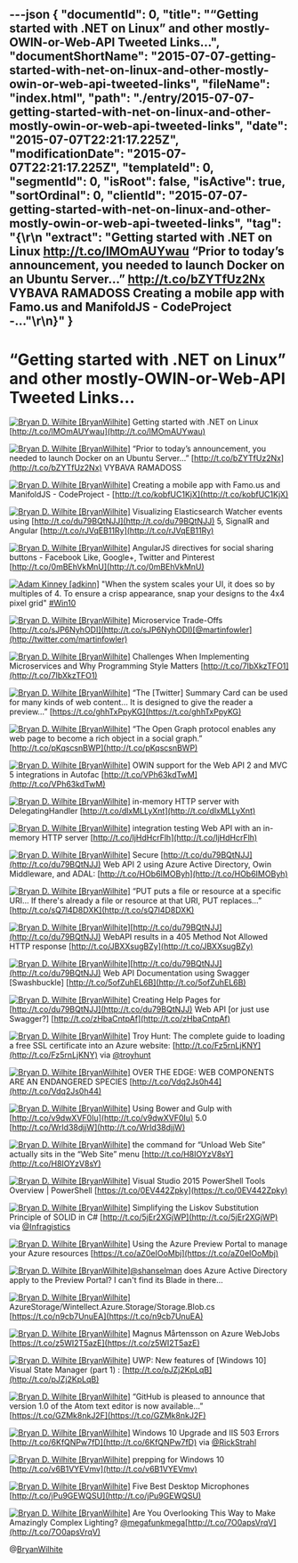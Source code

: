 ---json
{
  "documentId": 0,
  "title": "“Getting started with .NET on Linux” and other mostly-OWIN-or-Web-API Tweeted Links…",
  "documentShortName": "2015-07-07-getting-started-with-net-on-linux-and-other-mostly-owin-or-web-api-tweeted-links",
  "fileName": "index.html",
  "path": "./entry/2015-07-07-getting-started-with-net-on-linux-and-other-mostly-owin-or-web-api-tweeted-links",
  "date": "2015-07-07T22:21:17.225Z",
  "modificationDate": "2015-07-07T22:21:17.225Z",
  "templateId": 0,
  "segmentId": 0,
  "isRoot": false,
  "isActive": true,
  "sortOrdinal": 0,
  "clientId": "2015-07-07-getting-started-with-net-on-linux-and-other-mostly-owin-or-web-api-tweeted-links",
  "tag": "{\r\n  \"extract\": \"Getting started with .NET on Linux <http://t.co/lMOmAUYwau> “Prior to today’s announcement, you needed to launch Docker on an Ubuntu Server…” <http://t.co/bZYTfUz2Nx> VYBAVA RAMADOSS Creating a mobile app with Famo.us and ManifoldJS - CodeProject -...\"\r\n}"
}
---

# “Getting started with .NET on Linux” and other mostly-OWIN-or-Web-API Tweeted Links…

[<img alt="Bryan D. Wilhite [BryanWilhite]" src="https://songhay.blob.core.windows.net/shared-social-twitter/BryanWilhite.jpeg">](http://t.co/UNdqV0Z1zz "Bryan D. Wilhite [BryanWilhite]") Getting started with .NET on Linux [http://t.co/lMOmAUYwau](http://t.co/lMOmAUYwau)

[<img alt="Bryan D. Wilhite [BryanWilhite]" src="https://songhay.blob.core.windows.net/shared-social-twitter/BryanWilhite.jpeg">](http://t.co/UNdqV0Z1zz "Bryan D. Wilhite [BryanWilhite]") “Prior to today’s announcement, you needed to launch Docker on an Ubuntu Server…” [http://t.co/bZYTfUz2Nx](http://t.co/bZYTfUz2Nx) VYBAVA RAMADOSS

[<img alt="Bryan D. Wilhite [BryanWilhite]" src="https://songhay.blob.core.windows.net/shared-social-twitter/BryanWilhite.jpeg">](http://t.co/UNdqV0Z1zz "Bryan D. Wilhite [BryanWilhite]") Creating a mobile app with Famo.us and ManifoldJS - CodeProject - [http://t.co/kobfUC1KjX](http://t.co/kobfUC1KjX)

[<img alt="Bryan D. Wilhite [BryanWilhite]" src="https://songhay.blob.core.windows.net/shared-social-twitter/BryanWilhite.jpeg">](http://t.co/UNdqV0Z1zz "Bryan D. Wilhite [BryanWilhite]") Visualizing Elasticsearch Watcher events using [http://t.co/du79BQtNJJ](http://t.co/du79BQtNJJ) 5, SignalR and Angular [http://t.co/rJVqEB11Ry](http://t.co/rJVqEB11Ry)

[<img alt="Bryan D. Wilhite [BryanWilhite]" src="https://songhay.blob.core.windows.net/shared-social-twitter/BryanWilhite.jpeg">](http://t.co/UNdqV0Z1zz "Bryan D. Wilhite [BryanWilhite]") AngularJS directives for social sharing buttons - Facebook Like, Google+, Twitter and Pinterest [http://t.co/0mBEhVkMnU](http://t.co/0mBEhVkMnU)

[<img alt="Adam Kinney [adkinn]" src="https://songhay.blob.core.windows.net/shared-social-twitter/adkinn.jpeg">](http://t.co/wBWmKgu3NM "Adam Kinney [adkinn]") "When the system scales your UI, it does so by multiples of 4. To ensure a crisp appearance, snap your designs to the 4x4 pixel grid" [#Win10](http://search.twitter.com/search?q=%23Win10)

[<img alt="Bryan D. Wilhite [BryanWilhite]" src="https://songhay.blob.core.windows.net/shared-social-twitter/BryanWilhite.jpeg">](http://t.co/UNdqV0Z1zz "Bryan D. Wilhite [BryanWilhite]") Microservice Trade-Offs [http://t.co/sJP6NyhODI](http://t.co/sJP6NyhODI)[@martinfowler](http://twitter.com/martinfowler)

[<img alt="Bryan D. Wilhite [BryanWilhite]" src="https://songhay.blob.core.windows.net/shared-social-twitter/BryanWilhite.jpeg">](http://t.co/UNdqV0Z1zz "Bryan D. Wilhite [BryanWilhite]") Challenges When Implementing Microservices and Why Programming Style Matters [http://t.co/7IbXkzTFO1](http://t.co/7IbXkzTFO1)

[<img alt="Bryan D. Wilhite [BryanWilhite]" src="https://songhay.blob.core.windows.net/shared-social-twitter/BryanWilhite.jpeg">](http://t.co/UNdqV0Z1zz "Bryan D. Wilhite [BryanWilhite]") “The [Twitter] Summary Card can be used for many kinds of web content… It is designed to give the reader a preview…” [https://t.co/ghhTxPpyKG](https://t.co/ghhTxPpyKG)

[<img alt="Bryan D. Wilhite [BryanWilhite]" src="https://songhay.blob.core.windows.net/shared-social-twitter/BryanWilhite.jpeg">](http://t.co/UNdqV0Z1zz "Bryan D. Wilhite [BryanWilhite]") “The Open Graph protocol enables any web page to become a rich object in a social graph.” [http://t.co/pKqscsnBWP](http://t.co/pKqscsnBWP)

[<img alt="Bryan D. Wilhite [BryanWilhite]" src="https://songhay.blob.core.windows.net/shared-social-twitter/BryanWilhite.jpeg">](http://t.co/UNdqV0Z1zz "Bryan D. Wilhite [BryanWilhite]") OWIN support for the Web API 2 and MVC 5 integrations in Autofac [http://t.co/VPh63kdTwM](http://t.co/VPh63kdTwM)

[<img alt="Bryan D. Wilhite [BryanWilhite]" src="https://songhay.blob.core.windows.net/shared-social-twitter/BryanWilhite.jpeg">](http://t.co/UNdqV0Z1zz "Bryan D. Wilhite [BryanWilhite]") in-memory HTTP server with DelegatingHandler [http://t.co/dlxMLLyXnt](http://t.co/dlxMLLyXnt)

[<img alt="Bryan D. Wilhite [BryanWilhite]" src="https://songhay.blob.core.windows.net/shared-social-twitter/BryanWilhite.jpeg">](http://t.co/UNdqV0Z1zz "Bryan D. Wilhite [BryanWilhite]") integration testing Web API with an in-memory HTTP server [http://t.co/ljHdHcrFlh](http://t.co/ljHdHcrFlh)

[<img alt="Bryan D. Wilhite [BryanWilhite]" src="https://songhay.blob.core.windows.net/shared-social-twitter/BryanWilhite.jpeg">](http://t.co/UNdqV0Z1zz "Bryan D. Wilhite [BryanWilhite]") Secure [http://t.co/du79BQtNJJ](http://t.co/du79BQtNJJ) Web API 2 using Azure Active Directory, Owin Middleware, and ADAL: [http://t.co/HOb6IMOByh](http://t.co/HOb6IMOByh)

[<img alt="Bryan D. Wilhite [BryanWilhite]" src="https://songhay.blob.core.windows.net/shared-social-twitter/BryanWilhite.jpeg">](http://t.co/UNdqV0Z1zz "Bryan D. Wilhite [BryanWilhite]") “PUT puts a file or resource at a specific URI… If there's already a file or resource at that URI, PUT replaces…” [http://t.co/sQ7l4D8DXK](http://t.co/sQ7l4D8DXK)

[<img alt="Bryan D. Wilhite [BryanWilhite]" src="https://songhay.blob.core.windows.net/shared-social-twitter/BryanWilhite.jpeg">](http://t.co/UNdqV0Z1zz "Bryan D. Wilhite [BryanWilhite]")[http://t.co/du79BQtNJJ](http://t.co/du79BQtNJJ) WebAPI results in a 405 Method Not Allowed HTTP response [http://t.co/JBXXsugBZy](http://t.co/JBXXsugBZy)

[<img alt="Bryan D. Wilhite [BryanWilhite]" src="https://songhay.blob.core.windows.net/shared-social-twitter/BryanWilhite.jpeg">](http://t.co/UNdqV0Z1zz "Bryan D. Wilhite [BryanWilhite]")[http://t.co/du79BQtNJJ](http://t.co/du79BQtNJJ) Web API Documentation using Swagger [Swashbuckle] [http://t.co/5ofZuhEL6B](http://t.co/5ofZuhEL6B)

[<img alt="Bryan D. Wilhite [BryanWilhite]" src="https://songhay.blob.core.windows.net/shared-social-twitter/BryanWilhite.jpeg">](http://t.co/UNdqV0Z1zz "Bryan D. Wilhite [BryanWilhite]") Creating Help Pages for [http://t.co/du79BQtNJJ](http://t.co/du79BQtNJJ) Web API [or just use Swagger?] [http://t.co/zHbaCntpAf](http://t.co/zHbaCntpAf)

[<img alt="Bryan D. Wilhite [BryanWilhite]" src="https://songhay.blob.core.windows.net/shared-social-twitter/BryanWilhite.jpeg">](http://t.co/UNdqV0Z1zz "Bryan D. Wilhite [BryanWilhite]") Troy Hunt: The complete guide to loading a free SSL certificate into an Azure website: [http://t.co/Fz5rnLjKNY](http://t.co/Fz5rnLjKNY) via [@troyhunt](http://twitter.com/troyhunt)

[<img alt="Bryan D. Wilhite [BryanWilhite]" src="https://songhay.blob.core.windows.net/shared-social-twitter/BryanWilhite.jpeg">](http://t.co/UNdqV0Z1zz "Bryan D. Wilhite [BryanWilhite]") OVER THE EDGE: WEB COMPONENTS ARE AN ENDANGERED SPECIES [http://t.co/Vdq2Js0h44](http://t.co/Vdq2Js0h44)

[<img alt="Bryan D. Wilhite [BryanWilhite]" src="https://songhay.blob.core.windows.net/shared-social-twitter/BryanWilhite.jpeg">](http://t.co/UNdqV0Z1zz "Bryan D. Wilhite [BryanWilhite]") Using Bower and Gulp with [http://t.co/v9dwXVF0Iu](http://t.co/v9dwXVF0Iu) 5.0 [http://t.co/WrId38djjW](http://t.co/WrId38djjW)

[<img alt="Bryan D. Wilhite [BryanWilhite]" src="https://songhay.blob.core.windows.net/shared-social-twitter/BryanWilhite.jpeg">](http://t.co/UNdqV0Z1zz "Bryan D. Wilhite [BryanWilhite]") the command for “Unload Web Site” actually sits in the “Web Site” menu [http://t.co/H8IOYzV8sY](http://t.co/H8IOYzV8sY)

[<img alt="Bryan D. Wilhite [BryanWilhite]" src="https://songhay.blob.core.windows.net/shared-social-twitter/BryanWilhite.jpeg">](http://t.co/UNdqV0Z1zz "Bryan D. Wilhite [BryanWilhite]") Visual Studio 2015 PowerShell Tools Overview | PowerShell [https://t.co/0EV442Zpky](https://t.co/0EV442Zpky)

[<img alt="Bryan D. Wilhite [BryanWilhite]" src="https://songhay.blob.core.windows.net/shared-social-twitter/BryanWilhite.jpeg">](http://t.co/UNdqV0Z1zz "Bryan D. Wilhite [BryanWilhite]") Simplifying the Liskov Substitution Principle of SOLID in C# [http://t.co/5jEr2XGjWP](http://t.co/5jEr2XGjWP) via [@Infragistics](http://twitter.com/Infragistics)

[<img alt="Bryan D. Wilhite [BryanWilhite]" src="https://songhay.blob.core.windows.net/shared-social-twitter/BryanWilhite.jpeg">](http://t.co/UNdqV0Z1zz "Bryan D. Wilhite [BryanWilhite]") Using the Azure Preview Portal to manage your Azure resources [https://t.co/aZ0eIOoMbj](https://t.co/aZ0eIOoMbj)

[<img alt="Bryan D. Wilhite [BryanWilhite]" src="https://songhay.blob.core.windows.net/shared-social-twitter/BryanWilhite.jpeg">](http://t.co/UNdqV0Z1zz "Bryan D. Wilhite [BryanWilhite]")[@shanselman](http://twitter.com/shanselman) does Azure Active Directory apply to the Preview Portal? I can't find its Blade in there...

[<img alt="Bryan D. Wilhite [BryanWilhite]" src="https://songhay.blob.core.windows.net/shared-social-twitter/BryanWilhite.jpeg">](http://t.co/UNdqV0Z1zz "Bryan D. Wilhite [BryanWilhite]") AzureStorage/Wintellect.Azure.Storage/Storage.Blob.cs [https://t.co/n9cb7UnuEA](https://t.co/n9cb7UnuEA)

[<img alt="Bryan D. Wilhite [BryanWilhite]" src="https://songhay.blob.core.windows.net/shared-social-twitter/BryanWilhite.jpeg">](http://t.co/UNdqV0Z1zz "Bryan D. Wilhite [BryanWilhite]") Magnus Mårtensson on Azure WebJobs [https://t.co/z5WI2T5azE](https://t.co/z5WI2T5azE)

[<img alt="Bryan D. Wilhite [BryanWilhite]" src="https://songhay.blob.core.windows.net/shared-social-twitter/BryanWilhite.jpeg">](http://t.co/UNdqV0Z1zz "Bryan D. Wilhite [BryanWilhite]") UWP: New features of [Windows 10] Visual State Manager (part 1) : [http://t.co/pJZj2KpLqB](http://t.co/pJZj2KpLqB)

[<img alt="Bryan D. Wilhite [BryanWilhite]" src="https://songhay.blob.core.windows.net/shared-social-twitter/BryanWilhite.jpeg">](http://t.co/UNdqV0Z1zz "Bryan D. Wilhite [BryanWilhite]") “GitHub is pleased to announce that version 1.0 of the Atom text editor is now available…” [https://t.co/GZMk8nkJ2F](https://t.co/GZMk8nkJ2F)

[<img alt="Bryan D. Wilhite [BryanWilhite]" src="https://songhay.blob.core.windows.net/shared-social-twitter/BryanWilhite.jpeg">](http://t.co/UNdqV0Z1zz "Bryan D. Wilhite [BryanWilhite]") Windows 10 Upgrade and IIS 503 Errors [http://t.co/6KfQNPw7fD](http://t.co/6KfQNPw7fD) via [@RickStrahl](http://twitter.com/RickStrahl)

[<img alt="Bryan D. Wilhite [BryanWilhite]" src="https://songhay.blob.core.windows.net/shared-social-twitter/BryanWilhite.jpeg">](http://t.co/UNdqV0Z1zz "Bryan D. Wilhite [BryanWilhite]") prepping for Windows 10 [http://t.co/v6B1VYEVmv](http://t.co/v6B1VYEVmv)

[<img alt="Bryan D. Wilhite [BryanWilhite]" src="https://songhay.blob.core.windows.net/shared-social-twitter/BryanWilhite.jpeg">](http://t.co/UNdqV0Z1zz "Bryan D. Wilhite [BryanWilhite]") Five Best Desktop Microphones [http://t.co/jPu9GEWQSU](http://t.co/jPu9GEWQSU)

[<img alt="Bryan D. Wilhite [BryanWilhite]" src="https://songhay.blob.core.windows.net/shared-social-twitter/BryanWilhite.jpeg">](http://t.co/UNdqV0Z1zz "Bryan D. Wilhite [BryanWilhite]") Are You Overlooking This Way to Make Amazingly Complex Lighting? [@megafunkmega](http://twitter.com/megafunkmega)[http://t.co/7O0apsVrqV](http://t.co/7O0apsVrqV)

@[BryanWilhite](https://twitter.com/BryanWilhite)
